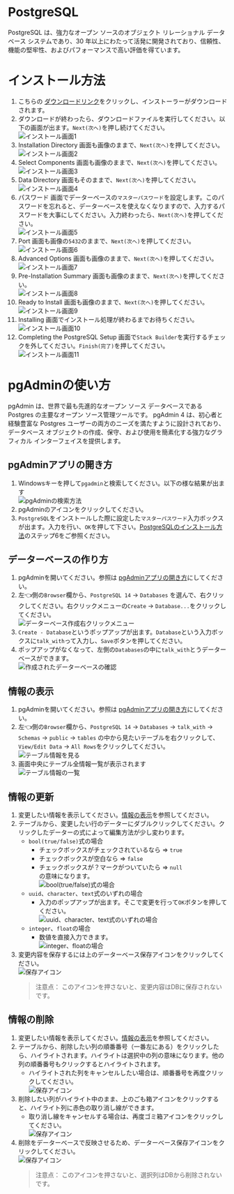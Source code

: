 # PostgreSQL
PostgreSQL は、強力なオープン ソースのオブジェクト リレーショナル データベース システムであり、30 年以上にわたって活発に開発されており、信頼性、機能の堅牢性、およびパフォーマンスで高い評価を得ています。


# インストール方法
1. こちらの [ダウンロードリンク](https://get.enterprisedb.com/postgresql/postgresql-14.5-1-windows-x64.exe)をクリックし、インストーラーがダウンロードされます。
2. ダウンロードが終わったら、ダウンロードファイルを実行してください。以下の画面が出ます。`Next(次へ)`を押し続けてください。  
   ![インストール画面1](./images/pg/ins1.png)  
3. Installation Directory 画面も画像のままで、`Next(次へ)`を押してください。  
   ![インストール画面2](./images/pg/ins2.png)
4. Select Components 画面も画像のままで、`Next(次へ)`を押してください。  
   ![インストール画面3](./images/pg/ins3.png)
5. Data Directory 画面もそのままで、`Next(次へ)`を押してください。  
   ![インストール画面4](./images/pg/ins4.png)
6. パスワード 画面でデーターベースの`マスターパスワード`を設定します。このパスワードを忘れると、データーベースを使えなくなりますので、入力するパスワードを大事にしてください。入力終わったら、`Next(次へ)`を押してください。  
   ![インストール画面5](./images/pg/ins5.png)
7. Port 画面も画像の`5432`のままで、`Next(次へ)`を押してください。  
   ![インストール画面6](./images/pg/ins6.png)
8. Advanced Options 画面も画像のままで、`Next(次へ)`を押してください。  
   ![インストール画面7](./images/pg/ins7.png)
9. Pre-Installation Summary 画面も画像のままで、`Next(次へ)`を押してください。  
   ![インストール画面8](./images/pg/ins8.png)
10. Ready to Install 画面も画像のままで、`Next(次へ)`を押してください。  
   ![インストール画面9](./images/pg/ins9.png)
11. Installing 画面でインストール処理が終わるまでお待ちください。  
   ![インストール画面10](./images/pg/ins10.png)
12. Completing the PostgreSQL Setup 画面で`Stack Builder`を実行するチェックを外してください。`Finish(完了)`を押してください。  
   ![インストール画面11](./images/pg/ins11.png)


# pgAdminの使い方
pgAdmin は、世界で最も先進的なオープン ソース データベースである Postgres の主要なオープン ソース管理ツールです。 pgAdmin 4 は、初心者と経験豊富な Postgres ユーザーの両方のニーズを満たすように設計されており、データベース オブジェクトの作成、保守、および使用を簡素化する強力なグラフィカル インターフェイスを提供します。   
## pgAdminアプリの開き方
1. Windowsキーを押して`pgadmin`と検索してください。以下の様な結果が出ます    
   ![pgAdminの検索方法](./images/pg/pgadmin/search_pgadmin.png)
2. pgAdminのアイコンをクリックしてください。
3. `PostgreSQL`をインストールした際に設定した`マスターパスワード`入力ボックスが出ます。入力を行い、`OK`を押して下さい。[PostgreSQLのインストール方法](#インストール方法)のステップ6をご参照ください。

## データーベースの作り方
1. pgAdminを開いてください。参照は [pgAdminアプリの開き方](#pgAdminアプリの開き方)にしてください。
2. 左👈側の`Browser`欄から、`PostgreSQL 14` -> `Databases` を選んで、右クリックしてください。右クリックメニューの`Create` -> `Database...`をクリックしてください。    
   ![データーベース作成右クリックメニュー](./images/pg/pgadmin/create_db1.png)
3. `Create - Database`というポップアップが出ます。`Database`という入力ボックスに`talk_with`って入力し、`Save`ボタンを押してください。
4. ポップアップがなくなって、左側の`Databases`の中に`talk_with`とうデーターベースができます。    
   ![作成されたデーターベースの確認](./images/pg/pgadmin/create_db3.png)

## 情報の表示
1. pgAdminを開いてください。参照は [pgAdminアプリの開き方](#pgAdminアプリの開き方)にしてください。
2. 左👈側の`Browser`欄から、`PostgreSQL 14` -> `Databases` -> `talk_with` -> `Schemas` -> `public` -> `tables` の中から見たいテーブルを右クリックして、`View/Edit Data` -> `All Rows`をクリックしてください。  
   ![テーブル情報を見る](./images/pg/pgadmin/view_data1.png)
3. 画面中央にテーブル全情報一覧が表示されます    
   ![テーブル情報の一覧](./images/pg/pgadmin/view_data2.png)

## 情報の更新
1. 変更したい情報を表示してください。[情報の表示](#情報の表示)を参照してください。
2. テーブルから、変更したい行のデーターにダブルクリックしてください。クリックしたデーターの式によって編集方法が少し変わります。
   * `bool(true/false)`式の場合
     * チェックボックスがチェックされているなら => `true`
     * チェックボックスが空白なら => `false`
     * チェックボックスが？マークがついていたら => `null`  
      の意味になります。  
      ![`bool(true/false)`式の場合](images/pg/pgadmin/edit_bool_data.png)
   * `uuid`、`character`、`text`式のいずれの場合
     * 入力のポップアップが出ます。そこで変更を行って`OK`ボタンを押してください。  
      ![`uuid`、`character`、`text`式のいずれの場合](images/pg/pgadmin/edit_text_data.png)
   * `integer`、`float`の場合
     * 数値を直接入力できます。  
      ![`integer`、`float`の場合](images/pg/pgadmin/edit_int_data.png)
3. 変更内容を保存するには上のデーターベース保存アイコンをクリックしてください。  
   ![保存アイコン](images/pg/pgadmin/save_data.png)
   > 注意点： このアイコンを押さないと、変更内容はDBに保存されないです。　　

## 情報の削除
1. 変更したい情報を表示してください。[情報の表示](#情報の表示)を参照してください。
2. テーブルから、削除したい列の順番番号（一番左にある）をクリックしたら、ハイライトされます。ハイライトは選択中の列の意味になります。他の列の順番番号もクリックするとハイライトされます。
   * ハイライトされた列をキャンセルしたい場合は、順番番号を再度クリックしてください。  
   ![保存アイコン](images/pg/pgadmin/delete_data1.png)
3. 削除したい列がハイライト中のまま、上のごも箱アイコンをクリックすると、ハイライト列に赤色の取り消し線ができます。
   * 取り消し線をキャンセルする場合は、再度ゴミ箱アイコンをクリックしてください。  
   ![保存アイコン](images/pg/pgadmin/delete_data2.png)
4. 削除をデーターベースで反映させるため、データーベース保存アイコンをクリックしてください。  
   ![保存アイコン](images/pg/pgadmin/delete_data3.png)
   > 注意点： このアイコンを押さないと、選択列はDBから削除されないです。